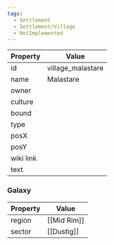 ```yaml
---
tags:
  - Settlement
  - Settlement/Village
  - NotImplemented
---
```


| Property  | Value             |
| --------- | ----------------- |
| id        | village_malastare |
| name      | Malastare         |
| owner     |                   |
| culture   |                   |
| bound     |                   |
| type      |                   |
| posX      |                   |
| posY      |                   |
| wiki link |                   |
| text      |                   |

### Galaxy
| Property | Value       |
| -------- | ----------- |
| region   | [[Mid Rim]] |
| sector   | [[Dustig]]  |
